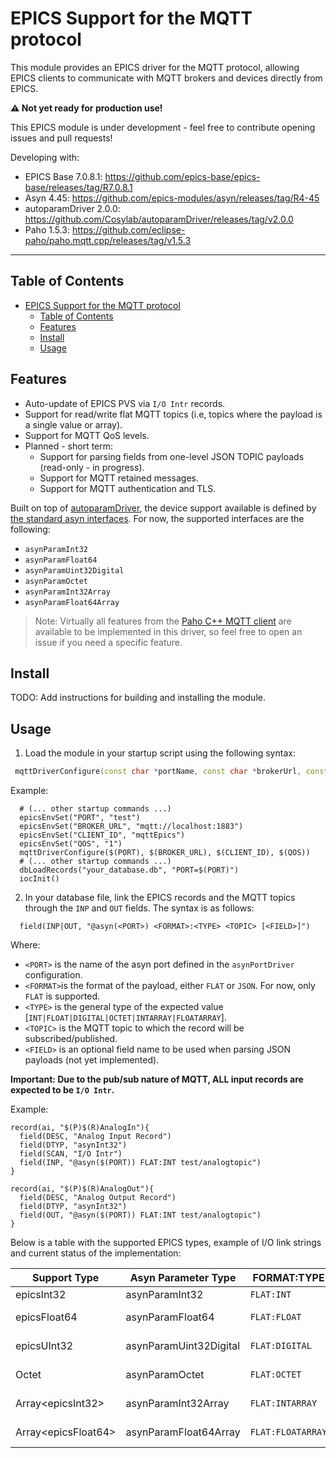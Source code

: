 # EPICS Support for the MQTT protocol

This module provides an EPICS driver for the MQTT protocol, allowing EPICS clients to communicate with MQTT brokers and devices directly from EPICS.

**:warning: Not yet ready for production use!**  

This EPICS module is under development - feel free to contribute opening issues and pull requests!

Developing with:
- EPICS Base 7.0.8.1: https://github.com/epics-base/epics-base/releases/tag/R7.0.8.1
- Asyn 4.45: https://github.com/epics-modules/asyn/releases/tag/R4-45
- autoparamDriver 2.0.0: https://github.com/Cosylab/autoparamDriver/releases/tag/v2.0.0
- Paho 1.5.3: https://github.com/eclipse-paho/paho.mqtt.cpp/releases/tag/v1.5.3

---

## Table of Contents
- [EPICS Support for the MQTT protocol](#epics-support-for-the-mqtt-protocol)
  - [Table of Contents](#table-of-contents)
  - [Features](#features)
  - [Install](#install)
  - [Usage](#usage)

## Features
- Auto-update of EPICS PVS via `I/O Intr` records.
- Support for read/write flat MQTT topics (i.e, topics where the payload is a single value or array).
- Support for MQTT QoS levels.
- Planned - short term:
  - Support for parsing fields from one-level JSON TOPIC payloads (read-only - in progress).
  - Support for MQTT retained messages.
  - Support for MQTT authentication and TLS.

Built on top of [autoparamDriver](https://epics.cosylab.com/documentation/autoparamDriver/), the device support available is defined by [the standard asyn interfaces](https://epics-modules.github.io/asyn/asynDriver.html#generic-interfaces). For now, the supported interfaces are the following:
  - `asynParamInt32`
  - `asynParamFloat64`
  - `asynParamUint32Digital`
  - `asynParamOctet`
  - `asynParamInt32Array`
  - `asynParamFloat64Array`

> Note: Virtually all features from the [Paho C++ MQTT client](https://eclipse.dev/paho/files/paho.mqtt.python/html/client.html) are available to be implemented in this driver, so feel free to open an issue if you need a specific feature.

## Install
TODO: Add instructions for building and installing the module.

## Usage
1. Load the module in your startup script using the following syntax:
  ```cpp
   mqttDriverConfigure(const char *portName, const char *brokerUrl, const char *mqttClientID, const int qos)
  ```
  Example:
  ```shell
    # (... other startup commands ...)
    epicsEnvSet("PORT", "test")
    epicsEnvSet("BROKER_URL", "mqtt://localhost:1883")
    epicsEnvSet("CLIENT_ID", "mqttEpics")
    epicsEnvSet("QOS", "1")
    mqttDriverConfigure($(PORT), $(BROKER_URL), $(CLIENT_ID), $(QOS))
    # (... other startup commands ...)
    dbLoadRecords("your_database.db", "PORT=$(PORT)")
    iocInit()
  ```

2. In your database file, link the EPICS records and the MQTT topics through the `INP` and `OUT` fields. The syntax is as follows:
  ```shell
    field(INP|OUT, "@asyn(<PORT>) <FORMAT>:<TYPE> <TOPIC> [<FIELD>]")
  ```
  Where:
  - `<PORT>` is the name of the asyn port defined in the `asynPortDriver` configuration.
  - `<FORMAT>`is the format of the payload, either `FLAT` or `JSON`. For now, only `FLAT` is supported.
  - `<TYPE>` is the general type of the expected value [`INT|FLOAT|DIGITAL|OCTET|INTARRAY|FLOATARRAY`].  
  - `<TOPIC>` is the MQTT topic to which the record will be subscribed/published.
  - `<FIELD>` is an optional field name to be used when parsing JSON payloads (not yet implemented).
    
  **Important: Due to the pub/sub nature of MQTT, ALL input records are expected to be `I/O Intr`.**

  Example:
  ```console
  record(ai, "$(P)$(R)AnalogIn"){
    field(DESC, "Analog Input Record")
    field(DTYP, "asynInt32")
    field(SCAN, "I/O Intr")
    field(INP, "@asyn($(PORT)) FLAT:INT test/analogtopic")
  }

  record(ai, "$(P)$(R)AnalogOut"){
    field(DESC, "Analog Output Record")
    field(DTYP, "asynInt32")
    field(OUT, "@asyn($(PORT)) FLAT:INT test/analogtopic")
  }
  ```
Below is a table with the supported EPICS types, example of I/O link strings and current status of the implementation:

| Support Type                | Asyn Parameter Type         | FORMAT:TYPE      | Status      |
|-----------------------------|----------------------------|------------------|-------------|
| epicsInt32                  | asynParamInt32             | `FLAT:INT`       | Testing     |
| epicsFloat64                | asynParamFloat64           | `FLAT:FLOAT`     | In progress |
| epicsUInt32                 | asynParamUint32Digital     | `FLAT:DIGITAL`   | In progress |
| Octet                       | asynParamOctet             | `FLAT:OCTET`     | In progress |
| Array&lt;epicsInt32&gt;     | asynParamInt32Array        | `FLAT:INTARRAY`  | In progress |
| Array&lt;epicsFloat64&gt;   | asynParamFloat64Array      | `FLAT:FLOATARRAY`| In progress |

